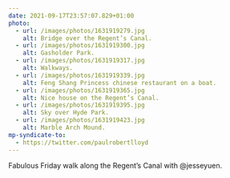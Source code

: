 ```yaml
---
date: 2021-09-17T23:57:07.829+01:00
photo:
  - url: /images/photos/1631919279.jpg
    alt: Bridge over the Regent’s Canal.
  - url: /images/photos/1631919300.jpg
    alt: Gasholder Park.
  - url: /images/photos/1631919317.jpg
    alt: Walkways.
  - url: /images/photos/1631919339.jpg
    alt: Feng Shang Princess chinese restaurant on a boat.
  - url: /images/photos/1631919365.jpg
    alt: Nice house on the Regent’s Canal.
  - url: /images/photos/1631919395.jpg
    alt: Sky over Hyde Park.
  - url: /images/photos/1631919423.jpg
    alt: Marble Arch Mound.
mp-syndicate-to:
  - https://twitter.com/paulrobertlloyd
---
```

Fabulous Friday walk along the Regent’s Canal with @jesseyuen.
